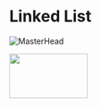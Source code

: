 # Linked List

![MasterHead](https://i1.faceprep.in/Companies-1/types-of-linked-list.png)

<img width="140" height="80" src="https://scaler-topics-articles-md.s3.us-west-2.amazonaws.com/traversal-operation-of-linked-list.gif">